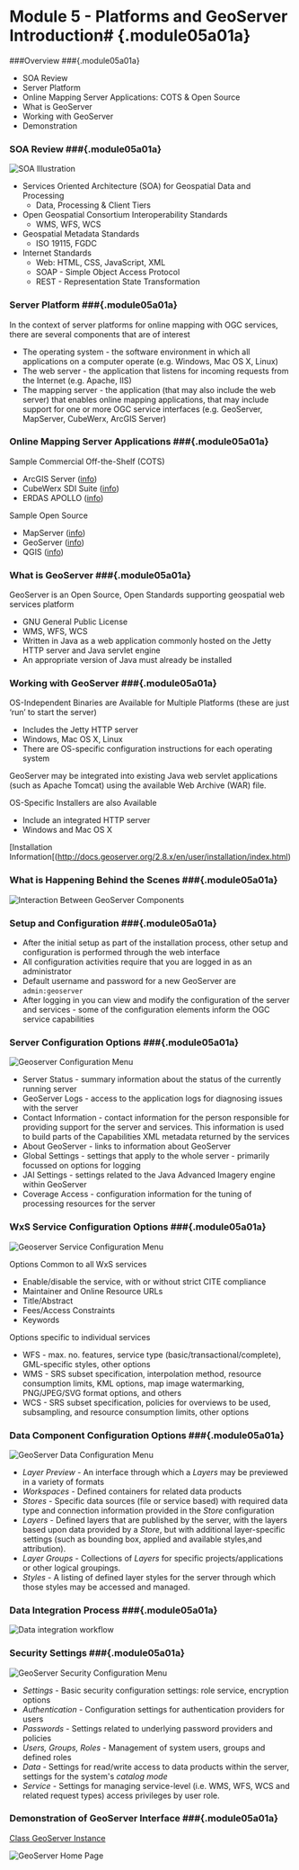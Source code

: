 <!---------------------------------------------------------------------------->
<!-- Week 13 ----------------------------------------------------------------->
<!-- Lecture 05 a 01 a ------------------------------------------------------->
<!-- Developing and Hosting OGC Services-------------------------------------->
<!-- Platforms and GeoServer Introduction------------------------------------->
<!---------------------------------------------------------------------------->


# Module 5 - Platforms and GeoServer Introduction# {.module05a01a}

###Overview ###{.module05a01a}

* SOA Review
* Server Platform
* Online Mapping Server Applications: COTS & Open Source
* What is GeoServer
* Working with GeoServer
* Demonstration


### SOA Review ###{.module05a01a}

![SOA Illustration](./images/SOAillustration.png)


* Services Oriented Architecture (SOA) for Geospatial Data and Processing
	* Data, Processing & Client Tiers
* Open Geospatial Consortium Interoperability Standards
	* WMS, WFS, WCS
* Geospatial Metadata Standards
	* ISO 19115, FGDC
* Internet Standards
	* Web: HTML, CSS, JavaScript, XML
	* SOAP - Simple Object Access Protocol
	* REST - Representation State Transformation


### Server Platform ###{.module05a01a}

In the context of server platforms for online mapping with OGC services, there are several components that are of interest

* The operating system - the software environment in which all applications on a computer operate (e.g. Windows, Mac OS X, Linux)
* The web server - the application that listens for incoming requests from the Internet (e.g. Apache, IIS)
* The mapping server - the application (that may also include the web server) that enables online mapping applications, that may include support for one or more OGC service interfaces (e.g. GeoServer, MapServer, CubeWerx, ArcGIS Server)


### Online Mapping Server Applications ###{.module05a01a}

Sample Commercial Off-the-Shelf (COTS)

* ArcGIS Server ([info](http://www.esri.com/software/arcgis/arcgisserver))
* CubeWerx SDI Suite ([info](http://www.cubewerx.com/solutions/sdi/))
* ERDAS APOLLO ([info](http://www.hexagongeospatial.com/products/provider-suite/erdas-apollo))

Sample Open Source

* MapServer ([info](http://mapserver.org/))
* GeoServer ([info](http://geoserver.org/))
* QGIS ([info](http://docs.qgis.org/2.8/en/docs/user_manual/working_with_ogc/ogc_server_support.html))


### What is GeoServer ###{.module05a01a}

GeoServer is an Open Source, Open Standards supporting geospatial web services platform

* GNU General Public License
* WMS, WFS, WCS
* Written in Java as a web application commonly hosted on the Jetty HTTP server and Java servlet engine
* An appropriate version of Java must already be installed


### Working with GeoServer ###{.module05a01a}

OS-Independent Binaries are Available for Multiple Platforms (these are just ‘run’ to start the server)

* Includes the Jetty HTTP server
* Windows, Mac OS X, Linux
* There are OS-specific configuration instructions for each operating system

GeoServer may be integrated into existing Java web servlet applications (such as Apache Tomcat) using the available Web Archive (WAR) file. 

OS-Specific Installers are also Available

* Include an integrated HTTP server
* Windows and Mac OS X

[Installation Information[(http://docs.geoserver.org/2.8.x/en/user/installation/index.html)


### What is Happening Behind the Scenes ###{.module05a01a}

![Interaction Between GeoServer Components](images/GeoServerInteraction.png)


### Setup and Configuration ###{.module05a01a}

* After the initial setup as part of the installation process, other setup and configuration is performed through the web interface
* All configuration activities require that you are logged in as an administrator
* Default username and password for a new GeoServer are `admin:geoserver`
* After logging in you can view and modify the configuration of the server and services - some of the configuration elements inform the OGC service capabilities


### Server Configuration Options ###{.module05a01a}


![Geoserver Configuration Menu](images/GeoServer_ServerConfig.jpg)


* Server Status - summary information about the status of the currently running server
* GeoServer Logs - access to the application logs for diagnosing issues with the server
* Contact Information - contact information for the person responsible for providing support for the server and services. This information is used to build parts of the Capabilities XML metadata returned by the services
* About GeoServer - links to information about GeoServer
* Global Settings - settings that apply to the whole server - primarily focussed on options for logging
* JAI Settings - settings related to the Java Advanced Imagery engine within GeoServer
* Coverage Access - configuration information for the tuning of processing resources for the server


### WxS Service Configuration Options ###{.module05a01a}

![Geoserver Service Configuration Menu](images/GeoServer_ServiceConfig.jpg)


Options Common to all WxS services

* Enable/disable the service, with or without strict CITE compliance
* Maintainer and Online Resource URLs
* Title/Abstract
* Fees/Access Constraints
* Keywords


Options specific to individual services

* WFS - max. no. features, service type (basic/transactional/complete), GML-specific styles, other options
* WMS - SRS subset specification, interpolation method, resource consumption limits, KML options, map image watermarking, PNG/JPEG/SVG format options, and others
* WCS - SRS subset specification, policies for overviews to be used, subsampling, and resource consumption limits, other options


### Data Component Configuration Options ###{.module05a01a}

![GeoServer Data Configuration Menu](images/GeoServer_DataConfig.jpg)


* _Layer Preview_ -  An interface through which a _Layers_ may be previewed in a variety of formats
* _Workspaces_ - Defined containers for related data products
* _Stores_ - Specific data sources (file or service based) with required data type and connection information provided in the _Store_ configuration
* _Layers_ - Defined layers that are published by the server, with the layers based upon data provided by a _Store_, but with additional layer-specific settings (such as bounding box, applied and available styles,and attribution).
* _Layer Groups_ - Collections of _Layers_ for specific projects/applications or other logical groupings.
* _Styles_ - A listing of defined layer styles for the server through which those styles may be accessed and managed. 


### Data Integration Process ###{.module05a01a}

![Data integration workflow](images/GeoServer_DataWorkflow.png)


### Security Settings ###{.module05a01a}

![GeoServer Security Configuration Menu](images/GeoServer_SecurityConfig.jpg)


* _Settings_ - Basic security configuration settings: role service, encryption options
* _Authentication_ - Configuration settings for authentication providers for users
* _Passwords_ - Settings related to underlying password providers and policies
* _Users, Groups, Roles_ - Management of system users, groups and defined roles
* _Data_ - Settings for read/write access to data products within the server, settings for the system's *catalog mode*
* _Service_ - Settings for managing service-level (i.e. WMS, WFS, WCS and related request types) access privileges by user role. 


### Demonstration of GeoServer Interface ###{.module05a01a}

[Class GeoServer Instance](http://geog485.unm.edu:8080/geoserver/web/)

![GeoServer Home Page](images/GeoServer_Home.jpg)


